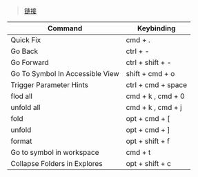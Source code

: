 > [链接](https://gist.github.com/wxingheng/e3fc8bb470db102bc12c3cfcaabdcfae)

| Command                         | Keybinding         |
| ------------------------------- | ------------------ |
| Quick Fix                       | cmd + .            |
| Go Back                         | ctrl + -           |
| Go Forward                      | ctrl + shift + -   |
| Go To Symbol In Accessible View | shift + cmd + o    |
| Trigger Parameter Hints         | ctrl + cmd + space |
| flod all                        | cmd + k , cmd + 0  |
| unfold all                      | cmd + k , cmd + j  |
| fold                            | opt + cmd + [      |
| unfold                          | opt + cmd + ]      |
| format                          | opt + shift + f    |
| Go to  symbol in workspace      | cmd + t            |
| Collapse Folders in Explores    | opt + shift + c    |

